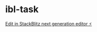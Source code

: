 # ibl-task

[Edit in StackBlitz next generation editor ⚡️](https://stackblitz.com/~/github.com/marekberith/ibl-task)
